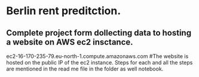 # Berlin rent preditction. 
## Complete project form dollecting data to hosting a website on AWS ec2 insctance.
ec2-16-170-235-79.eu-north-1.compute.amazonaws.com
#The website is hosted on the public IP of the ec2 instance.
Steps for each and all the steps are mentioned in the read me file in the folder as well notebook.
